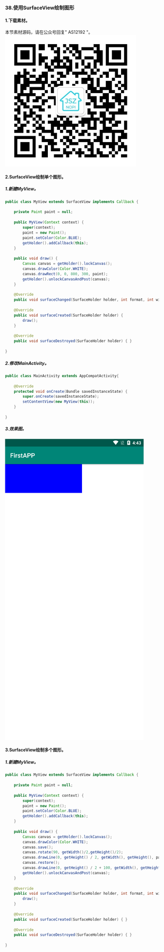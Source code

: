 ### 38.使用SurfaceView绘制图形
#### 1.下载素材。
本节素材源码，请在公众号回复" AS12192 "。
![title](https://raw.githubusercontent.com/JSZNopi/JSZImage/master/gitnote/2019/10/30/WXCODE-1572446034519.jpeg)

#### 2.SurfaceView绘制单个图形。
##### 1.新建MyView。
```java
public class MyView extends SurfaceView implements Callback {

	private Paint paint = null;

	public MyView(Context context) {
		super(context);
		paint = new Paint();
		paint.setColor(Color.BLUE);
		getHolder().addCallback(this);
	}

	public void draw() {
		Canvas canvas = getHolder().lockCanvas();
		canvas.drawColor(Color.WHITE);
		canvas.drawRect(0, 0, 800, 300, paint);
		getHolder().unlockCanvasAndPost(canvas);
	}

	@Override
	public void surfaceChanged(SurfaceHolder holder, int format, int width, int height) { }

	@Override
	public void surfaceCreated(SurfaceHolder holder) {
		draw();
	}

	@Override
	public void surfaceDestroyed(SurfaceHolder holder) { }

}
```
##### 2.修改MainActivity。
```java
public class MainActivity extends AppCompatActivity{

    @Override
    protected void onCreate(Bundle savedInstanceState) {
        super.onCreate(savedInstanceState);
        setContentView(new MyView(this));
    }

}
```
##### 3.效果图。
![title](https://raw.githubusercontent.com/JSZNopi/JSZImage/master/gitnote/2019/12/19/1-1576744993424.png)

#### 3.SurfaceView绘制多个图形。
##### 1.新建MyView。
```java
public class MyView extends SurfaceView implements Callback {

	private Paint paint = null;

	public MyView(Context context) {
		super(context);
		paint = new Paint();
		paint.setColor(Color.BLUE);
		getHolder().addCallback(this);
	}

	public void draw() {
		Canvas canvas = getHolder().lockCanvas();
		canvas.drawColor(Color.WHITE);
		canvas.save();
		canvas.rotate(90, getWidth()/2,getHeight()/2);
		canvas.drawLine(0, getHeight() / 2, getWidth(), getHeight(), paint);
		canvas.restore();
		canvas.drawLine(0, getHeight() / 2 + 100, getWidth(), getHeight() + 100, paint);
		getHolder().unlockCanvasAndPost(canvas);
	}

	@Override
	public void surfaceChanged(SurfaceHolder holder, int format, int width, int height) {
		draw();
	}

	@Override
	public void surfaceCreated(SurfaceHolder holder) { }

	@Override
	public void surfaceDestroyed(SurfaceHolder holder) { }

}
```
